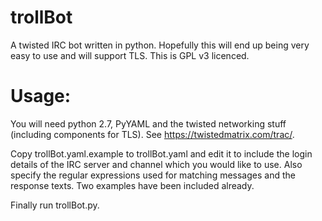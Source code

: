 trollBot
========

A twisted IRC bot written in python. Hopefully this will end up being very easy to use and will support TLS. This is GPL v3 licenced.

# Usage:
You will need python 2.7, PyYAML and the twisted networking stuff (including components for TLS). See https://twistedmatrix.com/trac/.

Copy trollBot.yaml.example to trollBot.yaml and edit it to include the login details of the IRC server and channel which you would like to use. Also specify the regular expressions used for matching messages and the response texts. Two examples have been included already.

Finally run trollBot.py.
